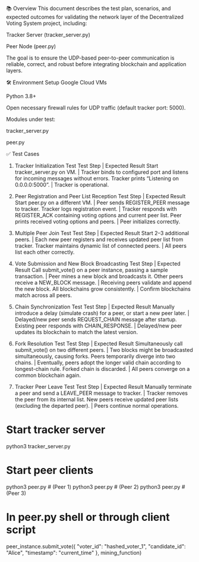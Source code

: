 📚 Overview
This document describes the test plan, scenarios, and expected outcomes for validating the network layer of the Decentralized Voting System project, including:

Tracker Server (tracker_server.py)

Peer Node (peer.py)

The goal is to ensure the UDP-based peer-to-peer communication is reliable, correct, and robust before integrating blockchain and application layers.

🛠️ Environment Setup
Google Cloud VMs

Python 3.8+

Open necessary firewall rules for UDP traffic (default tracker port: 5000).

Modules under test:

tracker_server.py

peer.py

✅ Test Cases
1. Tracker Initialization Test
Test Step | Expected Result
Start tracker_server.py on VM. | Tracker binds to configured port and listens for incoming messages without errors.
Tracker prints “Listening on 0.0.0.0:5000”. | Tracker is operational.

2. Peer Registration and Peer List Reception
Test Step | Expected Result
Start peer.py on a different VM. | Peer sends REGISTER_PEER message to tracker.
Tracker logs registration event. | Tracker responds with REGISTER_ACK containing voting options and current peer list.
Peer prints received voting options and peers. | Peer initializes correctly.

3. Multiple Peer Join Test
Test Step | Expected Result
Start 2–3 additional peers. | Each new peer registers and receives updated peer list from tracker.
Tracker maintains dynamic list of connected peers. | All peers list each other correctly.

4. Vote Submission and New Block Broadcasting
Test Step | Expected Result
Call submit_vote() on a peer instance, passing a sample transaction. | Peer mines a new block and broadcasts it.
Other peers receive a NEW_BLOCK message. | Receiving peers validate and append the new block.
All blockchains grow consistently. | Confirm blockchains match across all peers.

5. Chain Synchronization Test
Test Step | Expected Result
Manually introduce a delay (simulate crash) for a peer, or start a new peer later. | Delayed/new peer sends REQUEST_CHAIN message after startup.
Existing peer responds with CHAIN_RESPONSE. | Delayed/new peer updates its blockchain to match the latest version.

6. Fork Resolution Test 
Test Step | Expected Result
Simultaneously call submit_vote() on two different peers. | Two blocks might be broadcasted simultaneously, causing forks.
Peers temporarily diverge into two chains. | Eventually, peers adopt the longer valid chain according to longest-chain rule.
Forked chain is discarded. | All peers converge on a common blockchain again.

7. Tracker Peer Leave Test
Test Step | Expected Result
Manually terminate a peer and send a LEAVE_PEER message to tracker. | Tracker removes the peer from its internal list.
New peers receive updated peer lists (excluding the departed peer). | Peers continue normal operations.

# Start tracker server
python3 tracker_server.py

# Start peer clients
python3 peer.py  # (Peer 1)
python3 peer.py  # (Peer 2)
python3 peer.py  # (Peer 3)

# In peer.py shell or through client script
peer_instance.submit_vote({
    "voter_id": "hashed_voter_1",
    "candidate_id": "Alice",
    "timestamp": "current_time"
}, mining_function)


